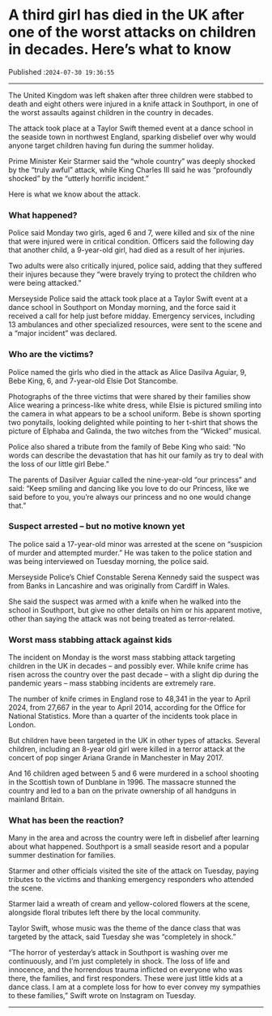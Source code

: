 # A third girl has died in the UK after one of the worst attacks on children in decades. Here’s what to know

Published :`2024-07-30 19:36:55`

---

The United Kingdom was left shaken after three children were stabbed to death and eight others were injured in a knife attack in Southport, in one of the worst assaults against children in the country in decades.

The attack took place at a Taylor Swift themed event at a dance school in the seaside town in northwest England, sparking disbelief over why would anyone target children having fun during the summer holiday.

Prime Minister Keir Starmer said the “whole country” was deeply shocked by the “truly awful” attack, while King Charles III said he was “profoundly shocked” by the “utterly horrific incident.”

Here is what we know about the attack.

### What happened?

Police said Monday two girls, aged 6 and 7, were killed and six of the nine that were injured were in critical condition. Officers said the following day that another child, a 9-year-old girl, had died as a result of her injuries.

Two adults were also critically injured, police said, adding that they suffered their injures because they “were bravely trying to protect the children who were being attacked.”

Merseyside Police said the attack took place at a Taylor Swift event at a dance school in Southport on Monday morning, and the force said it received a call for help just before midday. Emergency services, including 13 ambulances and other specialized resources, were sent to the scene and a “major incident” was declared.

### Who are the victims?

Police named the girls who died in the attack as Alice Dasilva Aguiar, 9, Bebe King, 6, and 7-year-old Elsie Dot Stancombe.

Photographs of the three victims that were shared by their families show Alice wearing a princess-like white dress, while Elsie is pictured smiling into the camera in what appears to be a school uniform. Bebe is shown sporting two ponytails, looking delighted while pointing to her t-shirt that shows the picture of Elphaba and Galinda, the two witches from the “Wicked” musical.

Police also shared a tribute from the family of Bebe King who said: “No words can describe the devastation that has hit our family as try to deal with the loss of our little girl Bebe.”

The parents of Dasilver Aguiar called the nine-year-old “our princess” and said: “Keep smiling and dancing like you love to do our Princess, like we said before to you, you’re always our princess and no one would change that.”

### Suspect arrested – but no motive known yet

The police said a 17-year-old minor was arrested at the scene on “suspicion of murder and attempted murder.” He was taken to the police station and was being interviewed on Tuesday morning, the police said.

Merseyside Police’s Chief Constable Serena Kennedy said the suspect was from Banks in Lancashire and was originally from Cardiff in Wales.

She said the suspect was armed with a knife when he walked into the school in Southport, but give no other details on him or his apparent motive, other than saying the attack was not being treated as terror-related.

### Worst mass stabbing attack against kids

The incident on Monday is the worst mass stabbing attack targeting children in the UK in decades – and possibly ever. While knife crime has risen across the country over the past decade – with a slight dip during the pandemic years – mass stabbing incidents are extremely rare.

The number of knife crimes in England rose to 48,341 in the year to April 2024, from 27,667 in the year to April 2014, according for the Office for National Statistics. More than a quarter of the incidents took place in London.

But children have been targeted in the UK in other types of attacks. Several children, including an 8-year old girl were killed in a terror attack at the concert of pop singer Ariana Grande in Manchester in May 2017.

And 16 children aged between 5 and 6 were murdered in a school shooting in the Scottish town of Dunblane in 1996. The massacre stunned the country and led to a ban on the private ownership of all handguns in mainland Britain.

### What has been the reaction?

Many in the area and across the country were left in disbelief after learning about what happened. Southport is a small seaside resort and a popular summer destination for families.

Starmer and other officials visited the site of the attack on Tuesday, paying tributes to the victims and thanking emergency responders who attended the scene.

Starmer laid a wreath of cream and yellow-colored flowers at the scene, alongside floral tributes left there by the local community.

Taylor Swift, whose music was the theme of the dance class that was targeted by the attack, said Tuesday she was “completely in shock.”

“The horror of yesterday’s attack in Southport is washing over me continuously, and I’m just completely in shock. The loss of life and innocence, and the horrendous trauma inflicted on everyone who was there, the families, and first responders. These were just little kids at a dance class. I am at a complete loss for how to ever convey my sympathies to these families,” Swift wrote on Instagram on Tuesday.

---

